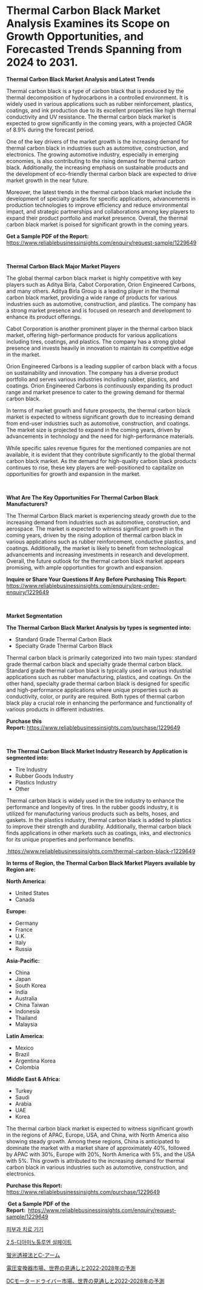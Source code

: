 <p><h1>Thermal Carbon Black Market Analysis Examines its Scope on Growth Opportunities, and Forecasted Trends Spanning from 2024 to 2031.</h1></p><p><strong>Thermal Carbon Black Market Analysis and Latest Trends</strong></p>
<p><p>Thermal carbon black is a type of carbon black that is produced by the thermal decomposition of hydrocarbons in a controlled environment. It is widely used in various applications such as rubber reinforcement, plastics, coatings, and ink production due to its excellent properties like high thermal conductivity and UV resistance. The thermal carbon black market is expected to grow significantly in the coming years, with a projected CAGR of 8.9% during the forecast period.</p><p>One of the key drivers of the market growth is the increasing demand for thermal carbon black in industries such as automotive, construction, and electronics. The growing automotive industry, especially in emerging economies, is also contributing to the rising demand for thermal carbon black. Additionally, the increasing emphasis on sustainable products and the development of eco-friendly thermal carbon black are expected to drive market growth in the near future.</p><p>Moreover, the latest trends in the thermal carbon black market include the development of specialty grades for specific applications, advancements in production technologies to improve efficiency and reduce environmental impact, and strategic partnerships and collaborations among key players to expand their product portfolio and market presence. Overall, the thermal carbon black market is poised for significant growth in the coming years.</p></p>
<p><strong>Get a Sample PDF of the Report:&nbsp;</strong> <a href="https://www.reliablebusinessinsights.com/enquiry/request-sample/1229649">https://www.reliablebusinessinsights.com/enquiry/request-sample/1229649</a></p>
<p>&nbsp;</p>
<p><strong>Thermal Carbon Black Major Market Players</strong></p>
<p><p>The global thermal carbon black market is highly competitive with key players such as Aditya Birla, Cabot Corporation, Orion Engineered Carbons, and many others. Aditya Birla Group is a leading player in the thermal carbon black market, providing a wide range of products for various industries such as automotive, construction, and plastics. The company has a strong market presence and is focused on research and development to enhance its product offerings.</p><p>Cabot Corporation is another prominent player in the thermal carbon black market, offering high-performance products for various applications including tires, coatings, and plastics. The company has a strong global presence and invests heavily in innovation to maintain its competitive edge in the market.</p><p>Orion Engineered Carbons is a leading supplier of carbon black with a focus on sustainability and innovation. The company has a diverse product portfolio and serves various industries including rubber, plastics, and coatings. Orion Engineered Carbons is continuously expanding its product range and market presence to cater to the growing demand for thermal carbon black.</p><p>In terms of market growth and future prospects, the thermal carbon black market is expected to witness significant growth due to increasing demand from end-user industries such as automotive, construction, and coatings. The market size is projected to expand in the coming years, driven by advancements in technology and the need for high-performance materials.</p><p>While specific sales revenue figures for the mentioned companies are not available, it is evident that they contribute significantly to the global thermal carbon black market. As the demand for high-quality carbon black products continues to rise, these key players are well-positioned to capitalize on opportunities for growth and expansion in the market.</p></p>
<p>&nbsp;</p>
<p><strong>What Are The Key Opportunities For Thermal Carbon Black Manufacturers?</strong></p>
<p><p>The Thermal Carbon Black market is experiencing steady growth due to the increasing demand from industries such as automotive, construction, and aerospace. The market is expected to witness significant growth in the coming years, driven by the rising adoption of thermal carbon black in various applications such as rubber reinforcement, conductive plastics, and coatings. Additionally, the market is likely to benefit from technological advancements and increasing investments in research and development. Overall, the future outlook for the thermal carbon black market appears promising, with ample opportunities for growth and expansion.</p></p>
<p><strong>Inquire or Share Your Questions If Any Before Purchasing This Report:</strong> <a href="https://www.reliablebusinessinsights.com/enquiry/pre-order-enquiry/1229649">https://www.reliablebusinessinsights.com/enquiry/pre-order-enquiry/1229649</a></p>
<p>&nbsp;</p>
<p><strong>Market Segmentation</strong></p>
<p><strong>The Thermal Carbon Black Market Analysis by types is segmented into:</strong></p>
<p><ul><li>Standard Grade Thermal Carbon Black</li><li>Specialty Grade Thermal Carbon Black</li></ul></p>
<p><p>Thermal carbon black is primarily categorized into two main types: standard grade thermal carbon black and specialty grade thermal carbon black. Standard grade thermal carbon black is typically used in various industrial applications such as rubber manufacturing, plastics, and coatings. On the other hand, specialty grade thermal carbon black is designed for specific and high-performance applications where unique properties such as conductivity, color, or purity are required. Both types of thermal carbon black play a crucial role in enhancing the performance and functionality of various products in different industries.</p></p>
<p><strong>Purchase this Report:&nbsp;</strong><a href="https://www.reliablebusinessinsights.com/purchase/1229649">https://www.reliablebusinessinsights.com/purchase/1229649</a></p>
<p>&nbsp;</p>
<p><strong>The Thermal Carbon Black Market Industry Research by Application is segmented into:</strong></p>
<p><ul><li>Tire Industry</li><li>Rubber Goods Industry</li><li>Plastics Industry</li><li>Other</li></ul></p>
<p><p>Thermal carbon black is widely used in the tire industry to enhance the performance and longevity of tires. In the rubber goods industry, it is utilized for manufacturing various products such as belts, hoses, and gaskets. In the plastics industry, thermal carbon black is added to plastics to improve their strength and durability. Additionally, thermal carbon black finds applications in other markets such as coatings, inks, and electronics for its unique properties and performance benefits.</p></p>
<p><a href="https://www.reliablebusinessinsights.com/thermal-carbon-black-r1229649">&nbsp;https://www.reliablebusinessinsights.com/thermal-carbon-black-r1229649</a></p>
<p><strong>In terms of Region, the Thermal Carbon Black Market Players available by Region are:</strong></p>
<p>
    <p> <strong> North America: </strong>
        <ul>
            <li>United States</li>
            <li>Canada</li>
        </ul>
        </p> 
    <p> <strong> Europe: </strong>
        <ul>
            <li>Germany</li>
            <li>France</li>
            <li>U.K.</li>
            <li>Italy</li>
            <li>Russia</li>
        </ul>
        </p> 
    <p> <strong> Asia-Pacific: </strong>
        <ul>
            <li>China</li>
            <li>Japan</li>
            <li>South Korea</li>
            <li>India</li>
            <li>Australia</li>
            <li>China Taiwan</li>
            <li>Indonesia</li>
            <li>Thailand</li>
            <li>Malaysia</li>
        </ul>
        </p> 
    <p> <strong> Latin America: </strong>
        <ul>
            <li>Mexico</li>
            <li>Brazil</li>
            <li>Argentina Korea</li>
            <li>Colombia</li>
        </ul>
        </p> 
    <p> <strong> Middle East & Africa: </strong>
        <ul>
            <li>Turkey</li>
            <li>Saudi</li>
            <li>Arabia</li>
            <li>UAE</li>
            <li>Korea</li>
        </ul>
    </p>
    </p>
<p><p>The thermal carbon black market is expected to witness significant growth in the regions of APAC, Europe, USA, and China, with North America also showing steady growth. Among these regions, China is anticipated to dominate the market with a market share of approximately 40%, followed by APAC with 30%, Europe with 20%, North America with 5%, and the USA with 5%. This growth is attributed to the increasing demand for thermal carbon black in various industries such as automotive, construction, and electronics.</p></p>
<p><strong>Purchase this Report: </strong><a href="https://www.reliablebusinessinsights.com/purchase/1229649">https://www.reliablebusinessinsights.com/purchase/1229649</a></p>
<p>&nbsp;<strong>Get a Sample PDF of the Report:&nbsp;&nbsp;</strong><a href="https://www.reliablebusinessinsights.com/enquiry/request-sample/1229649">https://www.reliablebusinessinsights.com/enquiry/request-sample/1229649</a></p>
<p><strong></strong></p>
<p><p><a href="https://medium.com/@cleocarroll2023/2024%EB%85%84%EB%B6%80%ED%84%B0-2031%EB%85%84%EA%B9%8C%EC%A7%80-%ED%94%BC%EB%B6%80%EA%B3%BC-%EC%B9%98%EB%A3%8C-%EA%B8%B0%EA%B8%B0-%EC%8B%9C%EC%9E%A5-%EC%84%B1%EC%9E%A5-%EC%A0%84%EB%A7%9D-%EB%B0%8F-%EC%8B%9C%EC%9E%A5-%EB%8F%99%ED%96%A5-%EB%B6%84%EC%84%9D-%EC%9D%91%EC%9A%A9-%ED%94%84%EB%A1%9C%EA%B7%B8%EB%9E%A8-%EC%A7%80%EC%97%AD-%EC%A0%84%EB%A7%9D-%EB%B0%8F-%EC%88%98%EC%9D%B5%EB%A5%A0%EC%9D%84-cagr%EB%A1%9C-%EC%98%88%EC%B8%A1%ED%95%A9%EB%8B%88%EB%8B%A4-81b10677e244">피부과 치료 기기</a></p><p><a href="https://medium.com/@glovannamccray2013/2-5-%EB%8B%A4%EC%9D%B4%EC%95%84%EB%AF%B8%EB%85%B8%ED%86%A8%EB%A3%A8%EC%97%94-%ED%99%A9%EC%82%B0%EC%97%BC-%EC%8B%9C%EC%9E%A5-%EB%B3%B4%EA%B3%A0%EC%84%9C-%EC%A0%9C%ED%92%88-%EC%9C%A0%ED%98%95-%EC%82%B0%EC%97%85%EC%9A%A9-%EB%93%B1%EA%B8%89-%EC%A0%9C%EC%95%BD-%EB%93%B1%EA%B8%89-%EC%B5%9C%EC%A2%85-%EC%82%AC%EC%9A%A9%EC%B2%98-%ED%97%A4%EC%96%B4-%EC%97%BC%EB%A3%8C-%EC%9D%98%ED%95%99-%ED%8F%B4%EB%A6%AC%EB%A8%B8-%EC%86%8C%EC%9E%AC-%EB%B0%A9%EC%96%B4-%EA%B8%B0%ED%83%80-%EB%B0%8F-%EC%A7%80%EC%97%AD-2024-2031-d894c3de115c">2,5-디아미노톨루엔 설페이트</a></p><p><a href="https://github.com/Fatimaklein1/Market-Research-Report-List-1/blob/main/9900523134695.md">蛍光透視法とC-アーム</a></p><p><a href="https://medium.com/@lewisbechtelar1964/%E9%9B%BB%E5%9C%A7%E5%A4%89%E6%8F%9B%E5%99%A8%E3%81%AE%E5%B8%82%E5%A0%B4-%E3%82%B0%E3%83%AD%E3%83%BC%E3%83%90%E3%83%AB%E5%B1%95%E6%9C%9B%E3%81%A82022%E5%B9%B4%E3%81%8B%E3%82%892028%E5%B9%B4%E3%81%BE%E3%81%A7%E3%81%AE%E4%BA%88%E6%B8%AC%E5%B8%82%E5%A0%B4-%E7%94%A3%E6%A5%AD%E3%81%AE%E5%8B%95%E5%90%91%E3%81%8A%E3%82%88%E3%81%B32024%E5%B9%B4%E3%81%8B%E3%82%892031%E5%B9%B4%E3%81%BE%E3%81%A7%E3%81%AE%E4%BA%88%E6%B8%AC-06c0611a9225">電圧変換器市場、世界の見通しと2022-2028年の予測</a></p><p><a href="https://medium.com/@lewisbechtelar1964/dc%E3%83%A2%E3%83%BC%E3%82%BF%E3%83%BC%E3%83%89%E3%83%A9%E3%82%A4%E3%83%90%E3%83%BC%E5%B8%82%E5%A0%B4%E3%81%AF-2022%E5%B9%B4%E3%81%8B%E3%82%892028%E5%B9%B4%E3%81%BE%E3%81%A7%E3%81%AE%E5%B8%82%E5%A0%B4%E8%A6%8F%E6%A8%A1%E3%81%8C%E5%B9%B4%E5%B9%B3%E5%9D%87%E6%88%90%E9%95%B7%E7%8E%87-%E3%81%A7%E6%88%90%E9%95%B7%E3%81%97%E3%81%A6%E3%81%8A%E3%82%8A-%E3%81%93%E3%81%AE%E3%83%AC%E3%83%9D%E3%83%BC%E3%83%88%E3%81%AF%E5%B8%82%E5%A0%B4%E3%82%BB%E3%82%B0%E3%83%A1%E3%83%B3%E3%83%86%E3%83%BC%E3%82%B7%E3%83%A7%E3%83%B3-%E6%88%90%E9%95%B7-%E3%81%8A%E3%82%88%E3%81%B32024%E5%B9%B4%E3%81%8B%E3%82%892031%E5%B9%B4%E3%81%BE%E3%81%A7%E3%81%AE%E4%BA%88%E6%B8%AC%E5%88%86%E6%9E%90%E3%82%92%E3%82%AB%E3%83%90%E3%83%BC%E3%81%97%E3%81%A6-832736c789e5">DCモータードライバー市場、世界の見通しと2022-2028年の予測</a></p></p>